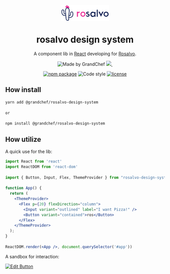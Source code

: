 <p align="center">
  <a href="https://lite.grandchef.com.br/" rel="noopener" target="_blank"><img width="150" src="public/logo.png" alt="rosalvo logo"></a></p>
</p>

<h1 align="center">rosalvo design system</h1>

<div align="center">

A component lib in [React](https://reactjs.org/) developing for [Rosalvo](https://lite.grandchef.com.br/).

<p align="center">
  <a href="https://github.com/grandchef" style="text-decoration: none" target="_blank">
    <img alt="Made by GrandChef" src="https://img.shields.io/badge/made%20by-grandchef-orange">
  </a>
  <a aria-label="contributors graph" href="https://github.com/grandchef/rosalvo-design-system/graphs/contributors">
    <img src="https://img.shields.io/github/contributors/grandchef/rosalvo-design-system">
  </a>
  <a aria-label="last commit" href="https://github.com/grandchef/rosalvo-design-system/commits/master">
    <img alt="" src=
  "https://img.shields.io/github/last-commit/grandchef/rosalvo-design-system">
  </a>
</p>

[![npm package](https://img.shields.io/npm/v/@grandchef/rosalvo-design-system/latest)](https://www.npmjs.com/package/@grandchef/rosalvo-design-system)
![Code style](https://img.shields.io/badge/code_style-prettier-ff69b4.svg)
[![license](https://img.shields.io/github/license/grandchef/rosalvo-design-system)](https://github.com/grandchef/rosalvo-design-system/blob/master/LICENSE)

</div>

## How install

```sh
yarn add @grandchef/rosalvo-design-system

or

npm install @grandchef/rosalvo-design-system
```

## How utilize

A quick use for the lib:

```jsx
import React from 'react'
import ReactDOM from 'react-dom'

import { Button, Input, Flex, ThemeProvider } from "rosalvo-design-system";

function App() {
  return (
    <ThemeProvider>
      <Flex p={20} flexDirection="column">
        <Input variant="outlined" label="I want Pizza!" />
        <Button variant="contained">ros</Button>
      </Flex>
    </ThemeProvider>
  );
}

ReactDOM.render(<App />, document.querySelector('#app'))
```

A sandbox for interaction:

[![Edit Button](https://codesandbox.io/static/img/play-codesandbox.svg)](https://codesandbox.io/s/rosalvo-design-system-yhpir?file=/src/App.js)

